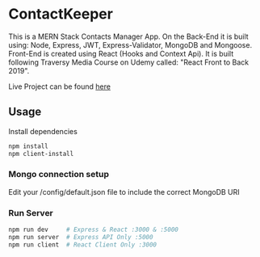 # ContactKeeper

This is a MERN Stack Contacts Manager App.
On the Back-End it is built using: Node, Express, JWT, Express-Validator, MongoDB and Mongoose.
Front-End is created using React (Hooks and Context Api).
It is built following Traversy Media Course on Udemy called: "React Front to Back 2019".

Live Project can be found [here](#)

## Usage

Install dependencies

```bash
npm install
npm client-install
```

### Mongo connection setup

Edit your /config/default.json file to include the correct MongoDB URI

### Run Server

```bash
npm run dev     # Express & React :3000 & :5000
npm run server  # Express API Only :5000
npm run client  # React Client Only :3000
```
